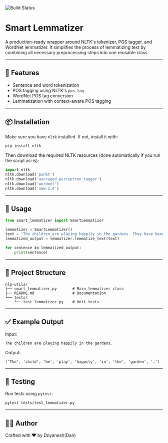 ![Build Status](https://github.com/dnyanesh-github/nlp_utils/actions/workflows/python-app.yml/badge.svg)

# Smart Lemmatizer

A production-ready wrapper around NLTK's tokenizer, POS tagger, and WordNet lemmatizer. It simplifies the process of lemmatizing text by combining all necessary preprocessing steps into one reusable class.

---

## 🚀 Features

- Sentence and word tokenization
- POS tagging using NLTK's `pos_tag`
- WordNet POS tag conversion
- Lemmatization with context-aware POS tagging

---

## 📦 Installation

Make sure you have `nltk` installed. If not, install it with:

```bash
pip install nltk
```

Then download the required NLTK resources (done automatically if you run the script as-is):

```python
import nltk
nltk.download('punkt')
nltk.download('averaged_perceptron_tagger')
nltk.download('wordnet')
nltk.download('omw-1.4')
```

---

## 🧠 Usage

```python
from smart_lemmatizer import SmartLemmatizer

lemmatizer = SmartLemmatizer()
text = "The children are playing happily in the gardens. They have been running fast."
lemmatized_output = lemmatizer.lemmatize_text(text)

for sentence in lemmatized_output:
    print(sentence)
```

---

## 📁 Project Structure

```
nlp-utils/
├── smart_lemmatizer.py       # Main lemmatizer class
├── README.md                 # Documentation
└── tests/
    └── test_lemmatizer.py    # Unit tests
```

---

## ✅ Example Output

Input:
```
The children are playing happily in the gardens.
```

Output:
```
['The', 'child', 'be', 'play', 'happily', 'in', 'the', 'garden', '.']
```

---

## 🧪 Testing

Run tests using `pytest`:

```bash
pytest tests/test_lemmatizer.py
```

---

## 👨‍💻 Author

Crafted with ❤️ by Dnyanesh(Dan)

